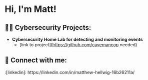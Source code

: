 <h1>Hi, I'm Matt! 

<h2>👨‍💻 Cybersecurity Projects:</h2>

- <b>Cybersecurity Home Lab for detecting and monitoring events</b>
  - [link to project](https://github.com/cavemancop needed)




<h2> 🤳 Connect with me:</h2>:[linkedin]: https://linkedin.com/in/matthew-hellwig-16b26211a/
